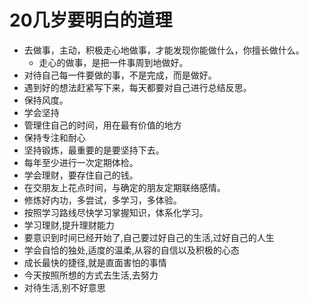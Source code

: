 # 20几岁要明白的道理
- 去做事，主动，积极走心地做事，才能发现你能做什么，你擅长做什么。
  - 走心的做事，是把一件事周到地做好。
- 对待自己每一件要做的事，不是完成，而是做好。
- 遇到好的想法赶紧写下来，每天都要对自己进行总结反思。
- 保持风度。
- 学会坚持
- 管理住自己的时间，用在最有价值的地方
- 保持专注和耐心
- 坚持锻炼，最重要的是要坚持下去。
- 每年至少进行一次定期体检。
- 学会理财，要存住自己的钱。
- 在交朋友上花点时间，与确定的朋友定期联络感情。
- 修炼好内功，多尝试，多学习，多体验。
- 按照学习路线尽快学习掌握知识，体系化学习。
- 学习理财,提升理财能力
- 要意识到时间已经开始了,自己要过好自己的生活,过好自己的人生
- 学会自恰的独处,适度的温柔,从容的自信以及积极的心态
- 成长最快的捷径,就是直面害怕的事情
- 今天按照所想的方式去生活,去努力
- 对待生活,别不好意思 
